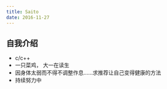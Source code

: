 ```yaml
---
title: Saito
date: 2016-11-27
---
```


## 自我介绍
- c/c++
- 一只菜鸡， 大一在读生
- 因身体太弱而不得不调整作息……求推荐让自己变得健康的方法
- 持续努力中
